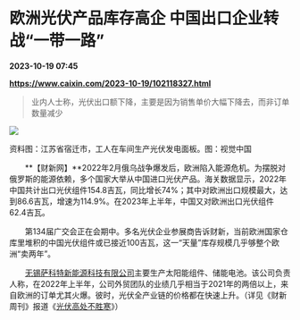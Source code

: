 # 欧洲光伏产品库存高企 中国出口企业转战“一带一路”

**2023-10-19 07:45**

**https://www.caixin.com/2023-10-19/102118327.html**

> 业内人士称，光伏出口额下降，主要是因为销售单价大幅下降去，而非订单数量减少

  

![](https://img.caixin.com/2023-10-19/169769762637131_840_560.jpg)

资料图：江苏省宿迁市，工人在车间生产光伏发电面板。图：视觉中国

  

　　**【财新网】**2022年2月俄乌战争爆发后，欧洲陷入能源危机。为摆脱对俄罗斯的能源依赖，多个国家大举从中国进口光伏产品。海关数据显示，2022年中国共计出口光伏组件154.8吉瓦，同比增长74%；其中对欧洲出口规模最大，达到86.6吉瓦，增速为114.9%。在2023年上半年，中国又对欧洲出口光伏组件62.4吉瓦。

　　第134届广交会正在会期中。多名光伏企业参展商告诉财新，当前欧洲国家仓库里堆积的中国光伏组件或已接近100吉瓦，这一“天量”库存规模几乎够整个欧洲“卖两年”。

　　[无锡萨科特新能源科技有限公司](https://s.ccxe.com.cn/entities/companies/201754679)主要生产太阳能组件、储能电池。该公司负责人称，在2022年上半年，公司外贸团队的业绩几乎相当于2021年的两倍以上，来自欧洲的订单尤其火爆。彼时，光伏全产业链的价格都在快速上升。（详见《财新周刊》报道《[光伏高处不胜寒](https://database.caixin.com/2022-07-09/101910492.html)》）
